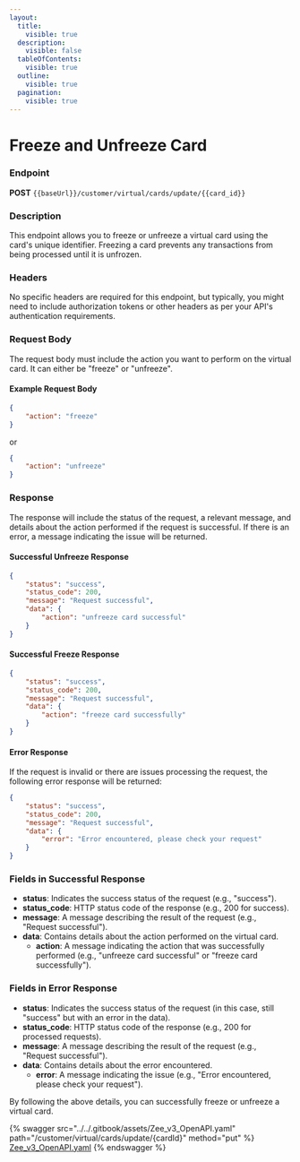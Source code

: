 ```yaml
---
layout:
  title:
    visible: true
  description:
    visible: false
  tableOfContents:
    visible: true
  outline:
    visible: true
  pagination:
    visible: true
---
```


# Freeze and Unfreeze Card

### Endpoint

**POST** `{{baseUrl}}/customer/virtual/cards/update/{{card_id}}`

### Description

This endpoint allows you to freeze or unfreeze a virtual card using the card's unique identifier. Freezing a card prevents any transactions from being processed until it is unfrozen.

### Headers

No specific headers are required for this endpoint, but typically, you might need to include authorization tokens or other headers as per your API's authentication requirements.

### Request Body

The request body must include the action you want to perform on the virtual card. It can either be "freeze" or "unfreeze".

#### Example Request Body

```json
{
    "action": "freeze"
}
```

or

```json
{
    "action": "unfreeze"
}
```

### Response

The response will include the status of the request, a relevant message, and details about the action performed if the request is successful. If there is an error, a message indicating the issue will be returned.

#### Successful Unfreeze Response

```json
{
    "status": "success",
    "status_code": 200,
    "message": "Request successful",
    "data": {
        "action": "unfreeze card successful"
    }
}
```

#### Successful Freeze Response

```json
{
    "status": "success",
    "status_code": 200,
    "message": "Request successful",
    "data": {
        "action": "freeze card successfully"
    }
}
```

#### Error Response

If the request is invalid or there are issues processing the request, the following error response will be returned:

```json
{
    "status": "success",
    "status_code": 200,
    "message": "Request successful",
    "data": {
        "error": "Error encountered, please check your request"
    }
}
```

### Fields in Successful Response

* **status**: Indicates the success status of the request (e.g., "success").
* **status\_code**: HTTP status code of the response (e.g., 200 for success).
* **message**: A message describing the result of the request (e.g., "Request successful").
* **data**: Contains details about the action performed on the virtual card.
  * **action**: A message indicating the action that was successfully performed (e.g., "unfreeze card successful" or "freeze card successfully").

### Fields in Error Response

* **status**: Indicates the success status of the request (in this case, still "success" but with an error in the data).
* **status\_code**: HTTP status code of the response (e.g., 200 for processed requests).
* **message**: A message describing the result of the request (e.g., "Request successful").
* **data**: Contains details about the error encountered.
  * **error**: A message indicating the issue (e.g., "Error encountered, please check your request").

By following the above details, you can successfully freeze or unfreeze a virtual card.



{% swagger src="../../.gitbook/assets/Zee_v3_OpenAPI.yaml" path="/customer/virtual/cards/update/{cardId}" method="put" %}
[Zee_v3_OpenAPI.yaml](../../.gitbook/assets/Zee_v3_OpenAPI.yaml)
{% endswagger %}
